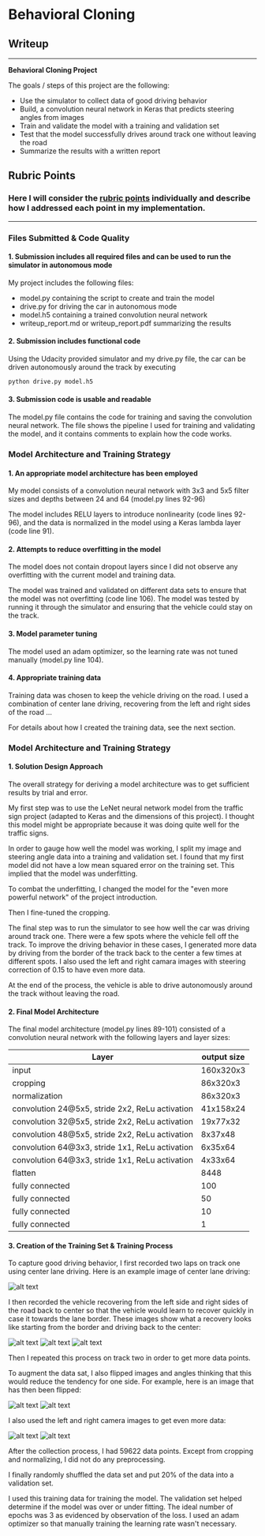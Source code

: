 # **Behavioral Cloning** 

## Writeup

---

**Behavioral Cloning Project**

The goals / steps of this project are the following:
* Use the simulator to collect data of good driving behavior
* Build, a convolution neural network in Keras that predicts steering angles from images
* Train and validate the model with a training and validation set
* Test that the model successfully drives around track one without leaving the road
* Summarize the results with a written report


[//]: # (Image References)

[image1]: ./examples/placeholder.png "Model Visualization"
[image2]: ./data/IMG/center_2021_03_14_19_59_01_767.jpg "Grayscaling"
[image3]: ./data/IMG/center_2021_03_15_22_43_33_464.jpg "Recovery Image"
[image4]: ./data/IMG/center_2021_03_15_22_43_34_082.jpg "Recovery Image"
[image5]: ./data/IMG/center_2021_03_15_22_43_35_041.jpg "Recovery Image"
[image6]: ./output_images/img1.jpg "Normal Image"
[image7]: ./output_images/img1_flipped.jpg "Flipped Image"
[image8]: ./output_images/img1_left.jpg "Left Image"
[image9]: ./output_images/img1_right.jpg "Right Image"

## Rubric Points
### Here I will consider the [rubric points](https://review.udacity.com/#!/rubrics/432/view) individually and describe how I addressed each point in my implementation.  

---
### Files Submitted & Code Quality

#### 1. Submission includes all required files and can be used to run the simulator in autonomous mode

My project includes the following files:
* model.py containing the script to create and train the model
* drive.py for driving the car in autonomous mode
* model.h5 containing a trained convolution neural network 
* writeup_report.md or writeup_report.pdf summarizing the results

#### 2. Submission includes functional code
Using the Udacity provided simulator and my drive.py file, the car can be driven autonomously around the track by executing 
```sh
python drive.py model.h5
```

#### 3. Submission code is usable and readable

The model.py file contains the code for training and saving the convolution neural network. The file shows the pipeline I used for training and validating the model, and it contains comments to explain how the code works.

### Model Architecture and Training Strategy

#### 1. An appropriate model architecture has been employed

My model consists of a convolution neural network with 3x3 and 5x5 filter sizes and depths between 24 and 64 (model.py lines 92-96) 

The model includes RELU layers to introduce nonlinearity (code lines 92-96), and the data is normalized in the model using a Keras lambda layer (code line 91). 

#### 2. Attempts to reduce overfitting in the model

The model does not contain dropout layers since I did not observe any overfitting with the current model and training data. 

The model was trained and validated on different data sets to ensure that the model was not overfitting (code line 106). The model was tested by running it through the simulator and ensuring that the vehicle could stay on the track.

#### 3. Model parameter tuning

The model used an adam optimizer, so the learning rate was not tuned manually (model.py line 104).

#### 4. Appropriate training data

Training data was chosen to keep the vehicle driving on the road. I used a combination of center lane driving, recovering from the left and right sides of the road ... 

For details about how I created the training data, see the next section. 

### Model Architecture and Training Strategy

#### 1. Solution Design Approach

The overall strategy for deriving a model architecture was to get sufficient results by trial and error.

My first step was to use the LeNet neural network model from the traffic sign project (adapted to Keras and the dimensions of this project). I thought this model might be appropriate because it was doing quite well for the traffic signs.

In order to gauge how well the model was working, I split my image and steering angle data into a training and validation set. I found that my first model did not have a low mean squared error on the training set. This implied that the model was underfitting. 

To combat the underfitting, I changed the model for the "even more powerful network" of the project introduction.

Then I fine-tuned the cropping. 

The final step was to run the simulator to see how well the car was driving around track one. There were a few spots where the vehicle fell off the track. To improve the driving behavior in these cases, I generated more data by driving from the border of the track back to the center a few times at different spots. I also used the left and right camara images with steering correction of 0.15 to have even more data.

At the end of the process, the vehicle is able to drive autonomously around the track without leaving the road.

#### 2. Final Model Architecture

The final model architecture (model.py lines 89-101) consisted of a convolution neural network with the following layers and layer sizes:

| Layer                                           | output size |
|-------------------------------------------------|-------------|
|input                                            | 160x320x3   |
|cropping                                         | 86x320x3    |
|normalization                                    | 86x320x3    |
|convolution 24@5x5, stride 2x2, ReLu activation  | 41x158x24   |
|convolution 32@5x5, stride 2x2, ReLu activation  | 19x77x32    |
|convolution 48@5x5, stride 2x2, ReLu activation  | 8x37x48     |
|convolution 64@3x3, stride 1x1, ReLu activation  | 6x35x64     |
|convolution 64@3x3, stride 1x1, ReLu activation  | 4x33x64     |
|flatten                                          | 8448        |
|fully connected                                  | 100         |
|fully connected                                  | 50          |
|fully connected                                  | 10          |
|fully connected                                  | 1           |


#### 3. Creation of the Training Set & Training Process

To capture good driving behavior, I first recorded two laps on track one using center lane driving. Here is an example image of center lane driving:

![alt text][image2]

I then recorded the vehicle recovering from the left side and right sides of the road back to center so that the vehicle would learn to recover quickly in case it towards the lane border. These images show what a recovery looks like starting from the border and driving back to the center:

![alt text][image3]
![alt text][image4]
![alt text][image5]

Then I repeated this process on track two in order to get more data points.

To augment the data sat, I also flipped images and angles thinking that this would reduce the tendency for one side. For example, here is an image that has then been flipped:

![alt text][image6]
![alt text][image7]

I also used the left and right camera images to get even more data:

![alt text][image8]
![alt text][image9]

After the collection process, I had 59622 data points. Except from cropping and normalizing, I did not do any preprocessing.


I finally randomly shuffled the data set and put 20% of the data into a validation set. 

I used this training data for training the model. The validation set helped determine if the model was over or under fitting. The ideal number of epochs was 3 as evidenced by observation of the loss. I used an adam optimizer so that manually training the learning rate wasn't necessary.
